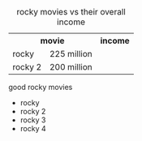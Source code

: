 <table>
    <caption>rocky movies vs their overall income</caption>
    <tr>
        <th colspan="2">movie</th>
        <th colspan="2">income</th>
    </tr>
    <tr>
        <td>rocky</td>
        <td>225 million</td>
    </tr>
    <tr>
        <td>rocky 2</td>
        <td>200 million</td>
    </tr>
</table>
<caption>good rocky movies</caption>
<ul>
    <li>rocky</li>
    <li>rocky 2</li>
    <li>rocky 3</li>
    <li>rocky 4</li>
</ul>
